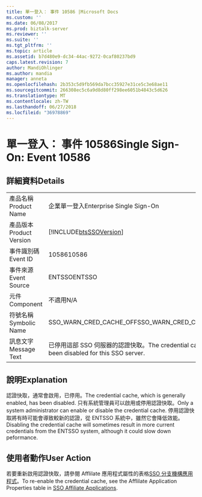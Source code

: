 ```yaml
---
title: 單一登入： 事件 10586 |Microsoft Docs
ms.custom: ''
ms.date: 06/08/2017
ms.prod: biztalk-server
ms.reviewer: ''
ms.suite: ''
ms.tgt_pltfrm: ''
ms.topic: article
ms.assetid: b7d480e9-dc34-44ac-9272-0caf80237bd9
caps.latest.revision: 7
author: MandiOhlinger
ms.author: mandia
manager: anneta
ms.openlocfilehash: 2b353c5d9fb569da7bcc35927e31ce5c3e68ae11
ms.sourcegitcommit: 266308ec5c6a9d8d80ff298ee6051b4843c5d626
ms.translationtype: MT
ms.contentlocale: zh-TW
ms.lasthandoff: 06/27/2018
ms.locfileid: "36978869"
---
```

# <a name="single-sign-on-event-10586"></a><span data-ttu-id="90ffd-102">單一登入： 事件 10586</span><span class="sxs-lookup"><span data-stu-id="90ffd-102">Single Sign-On: Event 10586</span></span>
## <a name="details"></a><span data-ttu-id="90ffd-103">詳細資料</span><span class="sxs-lookup"><span data-stu-id="90ffd-103">Details</span></span>  
  
|                 |                                                             |
|-----------------|-------------------------------------------------------------|
|  <span data-ttu-id="90ffd-104">產品名稱</span><span class="sxs-lookup"><span data-stu-id="90ffd-104">Product Name</span></span>   |                  <span data-ttu-id="90ffd-105">企業單一登入</span><span class="sxs-lookup"><span data-stu-id="90ffd-105">Enterprise Single Sign-On</span></span>                  |
| <span data-ttu-id="90ffd-106">產品版本</span><span class="sxs-lookup"><span data-stu-id="90ffd-106">Product Version</span></span> | [!INCLUDE[btsSSOVersion](../includes/btsssoversion-md.md)]  |
|    <span data-ttu-id="90ffd-107">事件識別碼</span><span class="sxs-lookup"><span data-stu-id="90ffd-107">Event ID</span></span>     |                            <span data-ttu-id="90ffd-108">10586</span><span class="sxs-lookup"><span data-stu-id="90ffd-108">10586</span></span>                            |
|  <span data-ttu-id="90ffd-109">事件來源</span><span class="sxs-lookup"><span data-stu-id="90ffd-109">Event Source</span></span>   |                           <span data-ttu-id="90ffd-110">ENTSSO</span><span class="sxs-lookup"><span data-stu-id="90ffd-110">ENTSSO</span></span>                            |
|    <span data-ttu-id="90ffd-111">元件</span><span class="sxs-lookup"><span data-stu-id="90ffd-111">Component</span></span>    |                             <span data-ttu-id="90ffd-112">不適用</span><span class="sxs-lookup"><span data-stu-id="90ffd-112">N/A</span></span>                             |
|  <span data-ttu-id="90ffd-113">符號名稱</span><span class="sxs-lookup"><span data-stu-id="90ffd-113">Symbolic Name</span></span>  |                   <span data-ttu-id="90ffd-114">SSO_WARN_CRED_CACHE_OFF</span><span class="sxs-lookup"><span data-stu-id="90ffd-114">SSO_WARN_CRED_CACHE_OFF</span></span>                   |
|  <span data-ttu-id="90ffd-115">訊息文字</span><span class="sxs-lookup"><span data-stu-id="90ffd-115">Message Text</span></span>   | <span data-ttu-id="90ffd-116">已停用這部 SSO 伺服器的認證快取。</span><span class="sxs-lookup"><span data-stu-id="90ffd-116">The credential cache has been disabled for this SSO server.</span></span> |
  
## <a name="explanation"></a><span data-ttu-id="90ffd-117">說明</span><span class="sxs-lookup"><span data-stu-id="90ffd-117">Explanation</span></span>  
 <span data-ttu-id="90ffd-118">認證快取，通常會啟用，已停用。</span><span class="sxs-lookup"><span data-stu-id="90ffd-118">The credential cache, which is generally enabled, has been disabled.</span></span> <span data-ttu-id="90ffd-119">只有系統管理員可以啟用或停用認證快取。</span><span class="sxs-lookup"><span data-stu-id="90ffd-119">Only a system administrator can enable or disable the credential cache.</span></span> <span data-ttu-id="90ffd-120">停用認證快取將有時可能會導致較新的認證，從 ENTSSO 系統中，雖然它會降低效能。</span><span class="sxs-lookup"><span data-stu-id="90ffd-120">Disabling the credential cache will sometimes result in more current credentials from the ENTSSO system, although it could slow down peformance.</span></span>  
  
## <a name="user-action"></a><span data-ttu-id="90ffd-121">使用者動作</span><span class="sxs-lookup"><span data-stu-id="90ffd-121">User Action</span></span>  
 <span data-ttu-id="90ffd-122">若要重新啟用認證快取，請參閱 Afflilate 應用程式屬性的表格[SSO 分支機構應用程式](../core/sso-affiliate-applications.md)。</span><span class="sxs-lookup"><span data-stu-id="90ffd-122">To re-enable the credential cache, see the Afflilate Application Properties table in [SSO Affiliate Applications](../core/sso-affiliate-applications.md).</span></span>